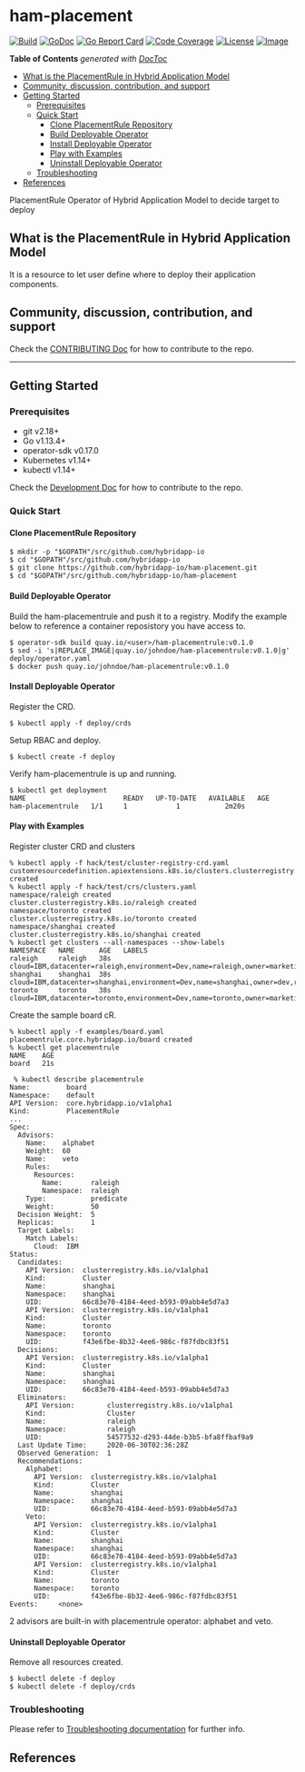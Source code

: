 # ham-placement

[![Build](http://prow.purple-chesterfield.com/badge.svg?jobs=build-ham-placement-amd64-postsubmit)](http://prow.purple-chesterfield.com/?job=build-ham-placement-amd64-postsubmit)
[![GoDoc](https://godoc.org/github.com/hybridapp-io/ham-placement?status.svg)](https://godoc.org/github.com/hybridapp-io/ham-placement)
[![Go Report Card](https://goreportcard.com/badge/github.com/hybridapp-io/ham-placement)](https://goreportcard.com/report/github.com/hybridapp-io/ham-placement)
[![Code Coverage](https://codecov.io/gh/hybridapp-io/ham-placement/branch/master/graphs/badge.svg?branch=master)](https://codecov.io/gh/hybridapp-io/ham-placement?branch=master)
[![License](https://img.shields.io/:license-apache-blue.svg)](http://www.apache.org/licenses/LICENSE-2.0.html)
[![Image](https://quay.io/repository/hybridappio/ham-placementrule/status)](https://quay.io/repository/hybridappio/ham-placementrule?tab=tags)

<!-- START doctoc generated TOC please keep comment here to allow auto update -->
<!-- DON'T EDIT THIS SECTION, INSTEAD RE-RUN doctoc TO UPDATE -->
**Table of Contents**  *generated with [DocToc](https://github.com/thlorenz/doctoc)*

- [What is the PlacementRule in Hybrid Application Model](#what-is-the-placementrule-in-hybrid-application-model)
- [Community, discussion, contribution, and support](#community-discussion-contribution-and-support)
- [Getting Started](#getting-started)
    - [Prerequisites](#prerequisites)
    - [Quick Start](#quick-start)
        - [Clone PlacementRule Repository](#clone-placementrule-repository)
        - [Build Deployable Operator](#build-deployable-operator)
        - [Install Deployable Operator](#install-deployable-operator)
        - [Play with Examples](#play-with-examples)
        - [Uninstall Deployable Operator](#uninstall-deployable-operator)
    - [Troubleshooting](#troubleshooting)
- [References](#references)

<!-- END doctoc generated TOC please keep comment here to allow auto update -->

PlacementRule Operator of Hybrid Application Model to decide target to deploy

## What is the PlacementRule in Hybrid Application Model

It is a resource to let user define where to deploy their application components.

## Community, discussion, contribution, and support

Check the [CONTRIBUTING Doc](CONTRIBUTING.md) for how to contribute to the repo.

------

## Getting Started

### Prerequisites

- git v2.18+
- Go v1.13.4+
- operator-sdk v0.17.0
- Kubernetes v1.14+
- kubectl v1.14+

Check the [Development Doc](docs/development.md) for how to contribute to the repo.

### Quick Start

#### Clone PlacementRule Repository

```shell
$ mkdir -p "$GOPATH"/src/github.com/hybridapp-io
$ cd "$GOPATH"/src/github.com/hybridapp-io
$ git clone https://github.com/hybridapp-io/ham-placement.git
$ cd "$GOPATH"/src/github.com/hybridapp-io/ham-placement
```

#### Build Deployable Operator

Build the ham-placementrule and push it to a registry.  Modify the example below to reference a container reposistory you have access to.

```shell
$ operator-sdk build quay.io/<user>/ham-placementrule:v0.1.0
$ sed -i 's|REPLACE_IMAGE|quay.io/johndoe/ham-placementrule:v0.1.0|g' deploy/operator.yaml
$ docker push quay.io/johndoe/ham-placementrule:v0.1.0
```

#### Install Deployable Operator

Register the CRD.

```shell
$ kubectl apply -f deploy/crds
```

Setup RBAC and deploy.

```shell
$ kubectl create -f deploy
```

Verify ham-placementrule is up and running.

```shell
$ kubectl get deployment
NAME                        READY   UP-TO-DATE   AVAILABLE   AGE
ham-placementrule   1/1     1            1           2m20s
```

#### Play with Examples

Register cluster CRD and clusters

```shell
% kubectl apply -f hack/test/cluster-registry-crd.yaml
customresourcedefinition.apiextensions.k8s.io/clusters.clusterregistry.k8s.io created
% kubectl apply -f hack/test/crs/clusters.yaml
namespace/raleigh created
cluster.clusterregistry.k8s.io/raleigh created
namespace/toronto created
cluster.clusterregistry.k8s.io/toronto created
namespace/shanghai created
cluster.clusterregistry.k8s.io/shanghai created
% kubectl get clusters --all-namespaces --show-labels
NAMESPACE   NAME      AGE   LABELS
raleigh     raleigh   38s   cloud=IBM,datacenter=raleigh,environment=Dev,name=raleigh,owner=marketing,region=US,vendor=ICP
shanghai    shanghai  38s   cloud=IBM,datacenter=shanghai,environment=Dev,name=shanghai,owner=dev,region=China,vendor=ICP
toronto     toronto   38s   cloud=IBM,datacenter=toronto,environment=Dev,name=toronto,owner=marketing,region=US,vendor=ICP
```

Create the sample board cR.

```shell
% kubectl apply -f examples/board.yaml
placementrule.core.hybridapp.io/board created
% kubectl get placementrule
NAME    AGE
board   21s

 % kubectl describe placementrule
Name:         board
Namespace:    default
API Version:  core.hybridapp.io/v1alpha1
Kind:         PlacementRule
...
Spec:
  Advisors:
    Name:    alphabet
    Weight:  60
    Name:    veto
    Rules:
      Resources:
        Name:       raleigh
        Namespace:  raleigh
    Type:           predicate
    Weight:         50
  Decision Weight:  5
  Replicas:         1
  Target Labels:
    Match Labels:
      Cloud:  IBM
Status:
  Candidates:
    API Version:  clusterregistry.k8s.io/v1alpha1
    Kind:         Cluster
    Name:         shanghai
    Namespace:    shanghai
    UID:          66c83e70-4184-4eed-b593-09abb4e5d7a3
    API Version:  clusterregistry.k8s.io/v1alpha1
    Kind:         Cluster
    Name:         toronto
    Namespace:    toronto
    UID:          f43e6fbe-8b32-4ee6-986c-f87fdbc83f51
  Decisions:
    API Version:  clusterregistry.k8s.io/v1alpha1
    Kind:         Cluster
    Name:         shanghai
    Namespace:    shanghai
    UID:          66c83e70-4184-4eed-b593-09abb4e5d7a3
  Eliminators:
    API Version:        clusterregistry.k8s.io/v1alpha1
    Kind:               Cluster
    Name:               raleigh
    Namespace:          raleigh
    UID:                54577532-d293-44de-b3b5-bfa8ffbaf9a9
  Last Update Time:     2020-06-30T02:36:28Z
  Observed Generation:  1
  Recommendations:
    Alphabet:
      API Version:  clusterregistry.k8s.io/v1alpha1
      Kind:         Cluster
      Name:         shanghai
      Namespace:    shanghai
      UID:          66c83e70-4184-4eed-b593-09abb4e5d7a3
    Veto:
      API Version:  clusterregistry.k8s.io/v1alpha1
      Kind:         Cluster
      Name:         shanghai
      Namespace:    shanghai
      UID:          66c83e70-4184-4eed-b593-09abb4e5d7a3
      API Version:  clusterregistry.k8s.io/v1alpha1
      Kind:         Cluster
      Name:         toronto
      Namespace:    toronto
      UID:          f43e6fbe-8b32-4ee6-986c-f87fdbc83f51
Events:     <none>
```

2 advisors are built-in with placementrule operator: alphabet and veto.

#### Uninstall Deployable Operator

Remove all resources created.

```shell
$ kubectl delete -f deploy
$ kubectl delete -f deploy/crds
```

### Troubleshooting

Please refer to [Troubleshooting documentation](docs/trouble_shooting.md) for further info.

## References
